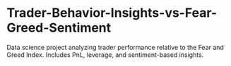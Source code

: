 # Trader-Behavior-Insights-vs-Fear-Greed-Sentiment
Data science project analyzing trader performance relative to the Fear and Greed Index. Includes PnL, leverage, and sentiment-based insights.
